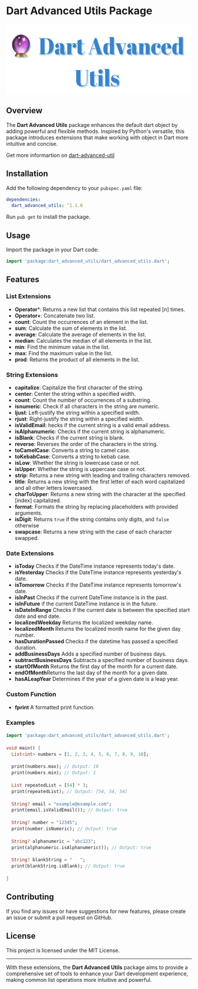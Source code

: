 # Dart Advanced Utils Package

<div style="display: flex; justify-content: center; align-items: center; width: 100%;">
 <a href="https://dart-advanced-util.vercel.app/docs"> <img src="https://raw.githubusercontent.com/warrenrhodes/dart_utils/master/dart.png" width="550" height="190" alt="Dart Logo" /></a>
</div>


## Overview

The **Dart Advanced Utils** package enhances the default dart object by adding powerful and flexible methods. Inspired by Python's versatile, this package introduces extensions that make working with object in Dart more intuitive and concise.

Get more informartion on <a href="https://dart-advanced-util.vercel.app/docs">dart-advanced-util</a>

## Installation

Add the following dependency to your `pubspec.yaml` file:

```yaml
dependencies:
  dart_advanced_utils: ^1.1.0
```

Run `pub get` to install the package.

## Usage

Import the package in your Dart code:

```dart
import 'package:dart_advanced_utils/dart_advanced_utils.dart';
```

## Features

### List Extensions

- **Operator***: Returns a new list that contains this list repeated [n] times.
- **Operator+**: Concatenate two list.
- **count**: Count the occurrences of an element in the list.
- **sum**: Calculate the sum of elements in the list.
- **average**: Calculate the average of elements in the list.
- **median**: Calculates the median of all elements in the list.
- **min**: Find the minimum value in the list.
- **max**: Find the maximum value in the list.
- **prod**: Returns the product of all elements in the list.

### String Extensions

- **capitalize**: Capitalize the first character of the string.
- **center**: Center the string within a specified width.
- **count**: Count the number of occurrences of a substring.
- **isnumeric**: Check if all characters in the string are numeric.
- **ljust**: Left-justify the string within a specified width.
- **rjust**: Right-justify the string within a specified width.
- **isValidEmail**: hecks if the current string is a valid email address.
- **isAlphanumeric**: Checks if the current string is alphanumeric.
- **isBlank**: Checks if the current string is blank.
- **reverse**: Reverses the order of the characters in the string.
- **toCamelCase**: Converts a string to camel case.
- **toKebabCase**: Converts a string to kebab case.
- **isLow**: Whether the string is lowercase case or not.
- **isUpper**: Whether the string is uppercase case or not.
- **strip**: Returns a new string with leading and trailing characters removed.
- **title**: Returns a new string with the first letter of each word capitalized and all other letters lowercased.
- **charToUpper**: Returns a new string with the character at the specified [index] capitalized.
- **format**: Formats the string by replacing placeholders with provided arguments.
- **isDigit**: Returns `true` if the string contains only digits, and `false` otherwise
- **swapcase**: Returns a new string with the case of each character swapped.

### Date Extensions

- **isToday** Checks if the DateTime instance represents today's date.
- **isYesterday** Checks if the DateTime instance represents yesterday's date.
- **isTomorrow** Checks if the DateTime instance represents tomorrow's date.
- **isInPast** Checks if the current DateTime instance is in the past.
- **isInFuture** if the current DateTime instance is in the future.
- **isDateInRange** Checks if the current date is between the specified start date and end date.
- **localizedWeekday** Returns the localized weekday name.
- **localizedMonth** Returns the localized month name for the given day number.
- **hasDurationPassed** Checks if the datetime has passed a specified duration.
- **addBusinessDays** Adds a specified number of business days.
- **subtractBusinessDays** Subtracts a specified number of business days.
- **startOfMonth** Returns the first day of the month for a current date.
- **endOfMonth**Returns the last day of the month for a given date.
- **hasALeapYear** Determines if the year of a given date is a leap year.

### Custom Function

- **fprint** A formatted print function.

### Examples

```dart
import 'package:dart_advanced_utils/dart_advanced_utils.dart';

void main() {
  List<int> numbers = [1, 2, 3, 4, 5, 6, 7, 8, 9, 10];

  print(numbers.max); // Output: 10
  print(numbers.min); // Output: 1

  List repeatedList = [54] * 3;
  print(repeatedList); // Output: [54, 54, 54]

  String? email = "example@example.com";
  print(email.isValidEmail()); // Output: true

  String? number = "12345";
  print(number.isNumeric); // Output: true

  String? alphanumeric = "abc123";
  print(alphanumeric.isAlphanumeric()); // Output: true

  String? blankString = "   ";
  print(blankString.isBlank); // Output: true

}
```

## Contributing

If you find any issues or have suggestions for new features, please create an issue or submit a pull request on GitHub.

## License

This project is licensed under the MIT License.

---

With these extensions, the **Dart Advanced Utils** package aims to provide a comprehensive set of tools to enhance your Dart development experience, making common list operations more intuitive and powerful.
